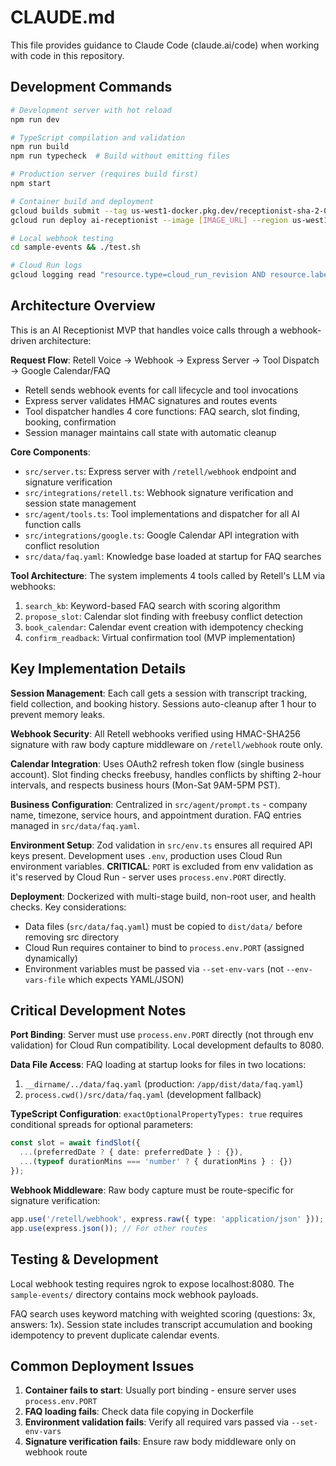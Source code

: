 # CLAUDE.md

This file provides guidance to Claude Code (claude.ai/code) when working with code in this repository.

## Development Commands

```bash
# Development server with hot reload
npm run dev

# TypeScript compilation and validation
npm run build
npm run typecheck  # Build without emitting files

# Production server (requires build first)
npm start

# Container build and deployment
gcloud builds submit --tag us-west1-docker.pkg.dev/receptionist-sha-2-0/ai-receptionist/web:$(date +%Y%m%d-%H%M%S)
gcloud run deploy ai-receptionist --image [IMAGE_URL] --region us-west1

# Local webhook testing
cd sample-events && ./test.sh

# Cloud Run logs
gcloud logging read "resource.type=cloud_run_revision AND resource.labels.service_name=ai-receptionist" --limit=20
```

## Architecture Overview

This is an AI Receptionist MVP that handles voice calls through a webhook-driven architecture:

**Request Flow**: Retell Voice → Webhook → Express Server → Tool Dispatch → Google Calendar/FAQ
- Retell sends webhook events for call lifecycle and tool invocations
- Express server validates HMAC signatures and routes events
- Tool dispatcher handles 4 core functions: FAQ search, slot finding, booking, confirmation
- Session manager maintains call state with automatic cleanup

**Core Components**:
- `src/server.ts`: Express server with `/retell/webhook` endpoint and signature verification
- `src/integrations/retell.ts`: Webhook signature verification and session state management  
- `src/agent/tools.ts`: Tool implementations and dispatcher for all AI function calls
- `src/integrations/google.ts`: Google Calendar API integration with conflict resolution
- `src/data/faq.yaml`: Knowledge base loaded at startup for FAQ searches

**Tool Architecture**:
The system implements 4 tools called by Retell's LLM via webhooks:
1. `search_kb`: Keyword-based FAQ search with scoring algorithm
2. `propose_slot`: Calendar slot finding with freebusy conflict detection
3. `book_calendar`: Calendar event creation with idempotency checking
4. `confirm_readback`: Virtual confirmation tool (MVP implementation)

## Key Implementation Details

**Session Management**: Each call gets a session with transcript tracking, field collection, and booking history. Sessions auto-cleanup after 1 hour to prevent memory leaks.

**Webhook Security**: All Retell webhooks verified using HMAC-SHA256 signature with raw body capture middleware on `/retell/webhook` route only.

**Calendar Integration**: Uses OAuth2 refresh token flow (single business account). Slot finding checks freebusy, handles conflicts by shifting 2-hour intervals, and respects business hours (Mon-Sat 9AM-5PM PST).

**Business Configuration**: Centralized in `src/agent/prompt.ts` - company name, timezone, service hours, and appointment duration. FAQ entries managed in `src/data/faq.yaml`.

**Environment Setup**: Zod validation in `src/env.ts` ensures all required API keys present. Development uses `.env`, production uses Cloud Run environment variables. **CRITICAL**: `PORT` is excluded from env validation as it's reserved by Cloud Run - server uses `process.env.PORT` directly.

**Deployment**: Dockerized with multi-stage build, non-root user, and health checks. Key considerations:
- Data files (`src/data/faq.yaml`) must be copied to `dist/data/` before removing src directory
- Cloud Run requires container to bind to `process.env.PORT` (assigned dynamically)
- Environment variables must be passed via `--set-env-vars` (not `--env-vars-file` which expects YAML/JSON)

## Critical Development Notes

**Port Binding**: Server must use `process.env.PORT` directly (not through env validation) for Cloud Run compatibility. Local development defaults to 8080.

**Data File Access**: FAQ loading at startup looks for files in two locations:
1. `__dirname/../data/faq.yaml` (production: `/app/dist/data/faq.yaml`)  
2. `process.cwd()/src/data/faq.yaml` (development fallback)

**TypeScript Configuration**: `exactOptionalPropertyTypes: true` requires conditional spreads for optional parameters:
```typescript
const slot = await findSlot({
  ...(preferredDate ? { date: preferredDate } : {}),
  ...(typeof durationMins === 'number' ? { durationMins } : {})
});
```

**Webhook Middleware**: Raw body capture must be route-specific for signature verification:
```typescript
app.use('/retell/webhook', express.raw({ type: 'application/json' }));
app.use(express.json()); // For other routes
```

## Testing & Development

Local webhook testing requires ngrok to expose localhost:8080. The `sample-events/` directory contains mock webhook payloads. 

FAQ search uses keyword matching with weighted scoring (questions: 3x, answers: 1x). Session state includes transcript accumulation and booking idempotency to prevent duplicate calendar events.

## Common Deployment Issues

1. **Container fails to start**: Usually port binding - ensure server uses `process.env.PORT`
2. **FAQ loading fails**: Check data file copying in Dockerfile 
3. **Environment validation fails**: Verify all required vars passed via `--set-env-vars`
4. **Signature verification fails**: Ensure raw body middleware only on webhook route